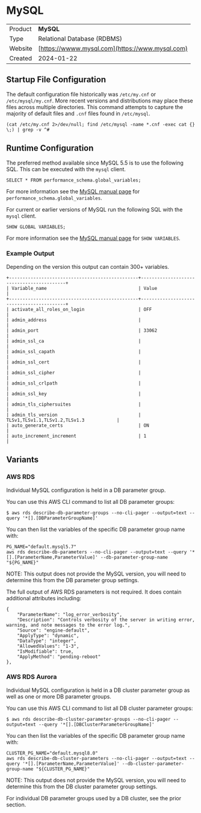 # MySQL

|             |             |
| ----------- | ----------- |
| Product     | **MySQL**   |
| Type        | Relational Database (RDBMS) |
| Website     | [https://wwww.mysql.com](https://www.mysql.com)|
| Created     | 2024-01-22  |


## Startup File Configuration

The default configuration file historically was `/etc/my.cnf` or `/etc/mysql/my.cnf`.
More recent versions and distributions may place these files across multiple directories.
This command attempts to capture the majority of default files and `.cnf` files found
in `/etc/mysql`.

```
(cat /etc/my.cnf 2>/dev/null; find /etc/mysql -name *.cnf -exec cat {} \;) | grep -v ^#
```

## Runtime Configuration

The preferred method available since MySQL 5.5 is to use the following SQL. This can be executed with the `mysql` client.

```
SELECT * FROM performance_schema.global_variables;
```
For more information see the [MySQL manual page](https://dev.mysql.com/doc/refman/8.0/en/performance-schema-system-variable-tables.html) for `performance_schema.global_variables`.

For current or earlier versions of MySQL run the following SQL with the `mysql` client.

```
SHOW GLOBAL VARIABLES;
```

For more information see the [MySQL manual page](https://dev.mysql.com/doc/refman/8.0/en/show-variables.html) for `SHOW VARIABLES`.

### Example Output

Depending on the version this output can contain 300+ variables.

```
+------------------------------------------------+------------------------------------------+
| Variable_name                                  | Value                                    |
+------------------------------------------------+------------------------------------------+
| activate_all_roles_on_login                    | OFF                                      |
| admin_address                                  |                                          |
| admin_port                                     | 33062                                    |
| admin_ssl_ca                                   |                                          |
| admin_ssl_capath                               |                                          |
| admin_ssl_cert                                 |                                          |
| admin_ssl_cipher                               |                                          |
| admin_ssl_crlpath                              |                                          |
| admin_ssl_key                                  |                                          |
| admin_tls_ciphersuites                         |                                          |
| admin_tls_version                              | TLSv1,TLSv1.1,TLSv1.2,TLSv1.3            |
| auto_generate_certs                            | ON                                       |
| auto_increment_increment                       | 1                                        |
```

## Variants

### AWS RDS

Individual MySQL configuration is held in a DB parameter group.

You can use this AWS CLI command to list all DB parameter groups:

```
$ aws rds describe-db-parameter-groups --no-cli-pager --output=text --query '*[].[DBParameterGroupName]'
```

You can then list the variables of the specific DB parameter group name with:

```
PG_NAME="default.mysql5.7"
aws rds describe-db-parameters --no-cli-pager --output=text --query '*[].[ParameterName,ParameterValue]' --db-parameter-group-name "${PG_NAME}"
```

NOTE: This output does not provide the MySQL version, you will need to determine this from the DB parameter group settings.

The full output of AWS RDS parameters is not required. It does contain additional attributes including:

```
{
    "ParameterName": "log_error_verbosity",
    "Description": "Controls verbosity of the server in writing error, warning, and note messages to the error log.",
    "Source": "engine-default",
    "ApplyType": "dynamic",
    "DataType": "integer",
    "AllowedValues": "1-3",
    "IsModifiable": true,
    "ApplyMethod": "pending-reboot"
},
```

### AWS RDS Aurora

Individual MySQL configuration is held in a DB cluster parameter group as well as one or more DB parameter groups.

You can use this AWS CLI command to list all DB cluster parameter groups:

```
$ aws rds describe-db-cluster-parameter-groups --no-cli-pager --output=text --query '*[].[DBClusterParameterGroupName]'
```

You can then list the variables of the specific DB parameter group name with:

```
CLUSTER_PG_NAME="default.mysql8.0"
aws rds describe-db-cluster-parameters --no-cli-pager --output=text --query '*[].[ParameterName,ParameterValue]' --db-cluster-parameter-group-name "${CLUSTER_PG_NAME}"
```

NOTE: This output does not provide the MySQL version, you will need to determine this from the DB cluster parameter group settings.

For individual DB parameter groups used by a DB cluster, see the prior section.
